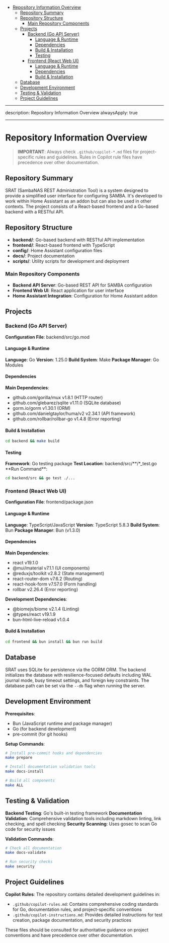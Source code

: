 <!-- START doctoc generated TOC please keep comment here to allow auto update -->
<!-- DON'T EDIT THIS SECTION, INSTEAD RE-RUN doctoc TO UPDATE -->

- [Repository Information Overview](#repository-information-overview)
  - [Repository Summary](#repository-summary)
  - [Repository Structure](#repository-structure)
    - [Main Repository Components](#main-repository-components)
  - [Projects](#projects)
    - [Backend (Go API Server)](#backend-go-api-server)
      - [Language & Runtime](#language--runtime)
      - [Dependencies](#dependencies)
      - [Build & Installation](#build--installation)
      - [Testing](#testing)
    - [Frontend (React Web UI)](#frontend-react-web-ui)
      - [Language & Runtime](#language--runtime-1)
      - [Dependencies](#dependencies-1)
      - [Build & Installation](#build--installation-1)
  - [Database](#database)
  - [Development Environment](#development-environment)
  - [Testing & Validation](#testing--validation)
  - [Project Guidelines](#project-guidelines)

<!-- END doctoc generated TOC please keep comment here to allow auto update -->

---

description: Repository Information Overview
alwaysApply: true

---

# Repository Information Overview

> **IMPORTANT**: Always check `.github/copilot-*.md` files for project-specific rules and guidelines. Rules in Copilot rule files have precedence over other documentation.

## Repository Summary

SRAT (SambaNAS REST Administration Tool) is a system designed to provide a simplified user interface for configuring SAMBA. It's developed to work within Home Assistant as an addon but can also be used in other contexts. The project consists of a React-based frontend and a Go-based backend with a RESTful API.

## Repository Structure

- **backend/**: Go-based backend with RESTful API implementation
- **frontend/**: React-based frontend with TypeScript
- **config/**: Home Assistant configuration files
- **docs/**: Project documentation
- **scripts/**: Utility scripts for development and deployment

### Main Repository Components

- **Backend API Server**: Go-based REST API for SAMBA configuration
- **Frontend Web UI**: React application for user interface
- **Home Assistant Integration**: Configuration for Home Assistant addon

## Projects

### Backend (Go API Server)

**Configuration File**: backend/src/go.mod

#### Language & Runtime

**Language**: Go
**Version**: 1.25.0
**Build System**: Make
**Package Manager**: Go Modules

#### Dependencies

**Main Dependencies**:

- github.com/gorilla/mux v1.8.1 (HTTP router)
- github.com/glebarez/sqlite v1.11.0 (SQLite database)
- gorm.io/gorm v1.30.1 (ORM)
- github.com/danielgtaylor/huma/v2 v2.34.1 (API framework)
- github.com/rollbar/rollbar-go v1.4.8 (Error reporting)

#### Build & Installation

```bash
cd backend && make build
```

#### Testing

**Framework**: Go testing package
**Test Location**: backend/src/**/\*\_test.go
**Run Command\*\*:

```bash
cd backend/src && go test ./...
```

### Frontend (React Web UI)

**Configuration File**: frontend/package.json

#### Language & Runtime

**Language**: TypeScript/JavaScript
**Version**: TypeScript 5.8.3
**Build System**: Bun
**Package Manager**: Bun (v1.3.0)

#### Dependencies

**Main Dependencies**:

- react v19.1.0
- @mui/material v7.1.1 (UI components)
- @reduxjs/toolkit v2.8.2 (State management)
- react-router-dom v7.6.2 (Routing)
- react-hook-form v7.57.0 (Form handling)
- rollbar v2.26.4 (Error reporting)

**Development Dependencies**:

- @biomejs/biome v2.1.4 (Linting)
- @types/react v19.1.9
- bun-html-live-reload v1.0.4

#### Build & Installation

```bash
cd frontend && bun install && bun run build
```

## Database

SRAT uses SQLite for persistence via the GORM ORM. The backend initializes the database with resilience-focused defaults including WAL journal mode, busy timeout settings, and foreign key constraints. The database path can be set via the `--db` flag when running the server.

## Development Environment

**Prerequisites**:

- Bun (JavaScript runtime and package manager)
- Go (for backend development)
- pre-commit (for git hooks)

**Setup Commands**:

```bash
# Install pre-commit hooks and dependencies
make prepare

# Install documentation validation tools
make docs-install

# Build all components
make ALL
```

## Testing & Validation

**Backend Testing**: Go's built-in testing framework
**Documentation Validation**: Comprehensive validation tools including markdown linting, link checking, and spell checking
**Security Scanning**: Uses gosec to scan Go code for security issues

**Validation Commands**:

```bash
# Check all documentation
make docs-validate

# Run security checks
make security
```

## Project Guidelines

**Copilot Rules**: The repository contains detailed development guidelines in:

- `.github/copilot-rules.md`: Contains comprehensive coding standards for Go, documentation rules, and project-specific conventions
- `.github/copilot-instructions.md`: Provides detailed instructions for test creation, package documentation, and security practices

These files should be consulted for authoritative guidance on project conventions and have precedence over other documentation.
